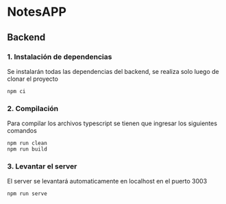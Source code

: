 # NotesAPP



## Backend

### 1. Instalación de dependencias
Se instalarán todas las dependencias del backend, se realiza solo luego de clonar el proyecto
```
npm ci
```

### 2. Compilación
Para compilar los archivos typescript se tienen que ingresar los siguientes comandos
```
npm run clean
npm run build
```

### 3. Levantar el server
El server se levantará automaticamente en localhost en el puerto 3003
```
npm run serve
```